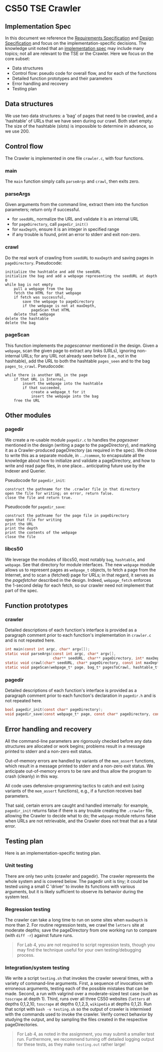 # CS50 TSE Crawler
## Implementation Spec

In this document we reference the [Requirements Specification](REQUIREMENTS.md) and [Design Specification](DESIGN.md) and focus on the implementation-specific decisions.
The knowledge unit noted that an [implementation spec](https://github.com/CS50DartmouthSP25/home/blob/main/knowledge/units/design.md#implementation-spec) may include many topics; not all are relevant to the TSE or the Crawler.
Here we focus on the core subset:

-  Data structures
-  Control flow: pseudo code for overall flow, and for each of the functions
-  Detailed function prototypes and their parameters
-  Error handling and recovery
-  Testing plan

## Data structures

We use two data structures: a 'bag' of pages that need to be crawled, and a 'hashtable' of URLs that we have seen during our crawl.
Both start empty.
The size of the hashtable (slots) is impossible to determine in advance, so we use 200.

## Control flow

The Crawler is implemented in one file `crawler.c`, with four functions.

### main

The `main` function simply calls `parseArgs` and `crawl`, then exits zero.

### parseArgs

Given arguments from the command line, extract them into the function parameters; return only if successful.

* for `seedURL`, normalize the URL and validate it is an internal URL
* for `pageDirectory`, call `pagedir_init()`
* for `maxDepth`, ensure it is an integer in specified range
* if any trouble is found, print an error to stderr and exit non-zero.

### crawl

Do the real work of crawling from `seedURL` to `maxDepth` and saving pages in `pageDirectory`.
Pseudocode:

	initialize the hashtable and add the seedURL
	initialize the bag and add a webpage representing the seedURL at depth 0
	while bag is not empty
		pull a webpage from the bag
		fetch the HTML for that webpage
		if fetch was successful,
			save the webpage to pageDirectory
			if the webpage is not at maxDepth,
				pageScan that HTML
		delete that webpage
	delete the hashtable
	delete the bag

### pageScan

This function implements the *pagescanner* mentioned in the design.
Given a `webpage`, scan the given page to extract any links (URLs), ignoring non-internal URLs; for any URL not already seen before (i.e., not in the hashtable), add the URL to both the hashtable `pages_seen` and to the bag `pages_to_crawl`.
Pseudocode:

	while there is another URL in the page
		if that URL is Internal,
			insert the webpage into the hashtable
			if that succeeded,
				create a webpage_t for it
				insert the webpage into the bag
		free the URL

## Other modules

### pagedir

We create a re-usable module `pagedir.c` to handles the *pagesaver*  mentioned in the design (writing a page to the pageDirectory), and marking it as a Crawler-produced pageDirectory (as required in the spec).
We chose to write this as a separate module, in `../common`, to encapsulate all the knowledge about how to initialize and validate a pageDirectory, and how to write and read page files, in one place... anticipating future use by the Indexer and Querier.

Pseudocode for `pagedir_init`:

	construct the pathname for the .crawler file in that directory
	open the file for writing; on error, return false.
	close the file and return true.


Pseudocode for `pagedir_save`:

	construct the pathname for the page file in pageDirectory
	open that file for writing
	print the URL
	print the depth
	print the contents of the webpage
	close the file

### libcs50

We leverage the modules of libcs50, most notably `bag`, `hashtable`, and `webpage`.
See that directory for module interfaces.
The new `webpage` module allows us to represent pages as `webpage_t` objects, to fetch a page from the Internet, and to scan a (fetched) page for URLs; in that regard, it serves as the *pagefetcher* described in the design.
Indeed, `webpage_fetch` enforces the 1-second delay for each fetch, so our crawler need not implement that part of the spec.

## Function prototypes

### crawler

Detailed descriptions of each function's interface is provided as a paragraph comment prior to each function's implementation in `crawler.c` and is not repeated here.

```c
int main(const int argc, char* argv[]);
static void parseArgs(const int argc, char* argv[],
                      char** seedURL, char** pageDirectory, int* maxDepth);
static void crawl(char* seedURL, char* pageDirectory, const int maxDepth);
static void pageScan(webpage_t* page, bag_t* pagesToCrawl, hashtable_t* pagesSeen);
```

### pagedir

Detailed descriptions of each function's interface is provided as a paragraph comment prior to each function's declaration in `pagedir.h` and is not repeated here.

```c
bool pagedir_init(const char* pageDirectory);
void pagedir_save(const webpage_t* page, const char* pageDirectory, const int docID);
```

## Error handling and recovery

All the command-line parameters are rigorously checked before any data structures are allocated or work begins; problems result in a message printed to stderr and a non-zero exit status.

Out-of-memory errors are handled by variants of the `mem_assert` functions, which result in a message printed to stderr and a non-zero exit status.
We anticipate out-of-memory errors to be rare and thus allow the program to crash (cleanly) in this way.

All code uses defensive-programming tactics to catch and exit (using variants of the `mem_assert` functions), e.g., if a function receives bad parameters.

That said, certain errors are caught and handled internally: for example, `pagedir_init` returns false if there is any trouble creating the `.crawler` file, allowing the Crawler to decide what to do; the `webpage` module returns false when URLs are not retrievable, and the Crawler does not treat that as a fatal error.

## Testing plan

Here is an implementation-specific testing plan.

### Unit testing

There are only two units (crawler and pagedir).
The crawler represents the whole system and is covered below.
The pagedir unit is tiny; it could be tested using a small C 'driver' to invoke its functions with various arguments, but it is likely sufficient to observe its behavior during the system test.

### Regression testing

The crawler can take a long time to run on some sites when `maxDepth` is more than 2.
For routine regression tests, we crawl the `letters` site at moderate depths; save the pageDirectory from one working run to compare (with `diff -r`) against future runs.

> For Lab 4, you are not required to script regression tests, though you may find the technique useful for your own testing/debugging process.

### Integration/system testing

We write a script `testing.sh` that invokes the crawler several times, with a variety of command-line arguments.
First, a sequence of invocations with erroneous arguments, testing each of the possible mistakes that can be made.
Second, a run with valgrind over a moderate-sized test case (such as `toscrape` at depth 1).
Third, runs over all three CS50 websites (`letters` at depths 0,1,2,10, `toscrape` at depths 0,1,2,3, `wikipedia` at depths 0,1,2).
Run that script with `bash -v testing.sh` so the output of crawler is intermixed with the commands used to invoke the crawler.
Verify correct behavior by studying the output, and by sampling the files created in the respective pageDirectories.

> For Lab 4, as noted in the assignment, you may submit a smaller test run.
> Furthermore, we recommend turning off detailed logging output for these tests, as they make `testing.out` rather large!